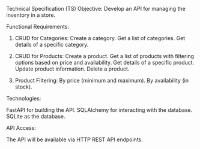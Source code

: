 Technical Specification (TS)
Objective: Develop an API for managing the inventory in a store.

  Functional Requirements:

 1. CRUD for Categories:
Create a category.
Get a list of categories.
Get details of a specific category.

 2. CRUD for Products:
Create a product.
Get a list of products with filtering options based on price and availability.
Get details of a specific product.
Update product information.
Delete a product.
 3. Product Filtering:
By price (minimum and maximum).
By availability (in stock).


Technologies:

FastAPI for building the API.
SQLAlchemy for interacting with the database.
SQLite as the database.


API Access:

The API will be available via HTTP REST API endpoints.
